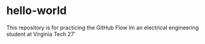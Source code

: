 # hello-world
This repository is for practicing the GitHub Flow
Im an electrical engineering student at Virginia Tech 27'
